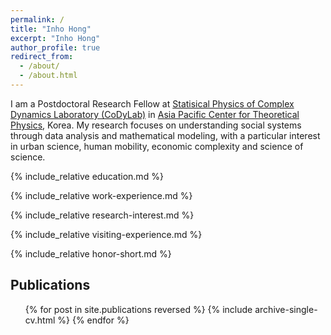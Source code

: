 ```yaml
---
permalink: /
title: "Inho Hong"
excerpt: "Inho Hong"
author_profile: true
redirect_from: 
  - /about/
  - /about.html
---
```


I am a Postdoctoral Research Fellow at [Statisical Physics of Complex Dynamics Laboratory (CoDyLab)](https://sites.google.com/site/codylab2/) in [Asia Pacific Center for Theoretical Physics](https://www.apctp.org/main/index.php), Korea. My research focuses on understanding social systems through data analysis and mathematical modeling, with a particular interest in urban science, human mobility, economic complexity and science of science.

{% include_relative education.md %}

{% include_relative work-experience.md %}

{% include_relative research-interest.md %}

{% include_relative visiting-experience.md %}

{% include_relative honor-short.md %}

Publications
------
  <ul>{% for post in site.publications reversed %}
    {% include archive-single-cv.html %}
  {% endfor %}</ul>


